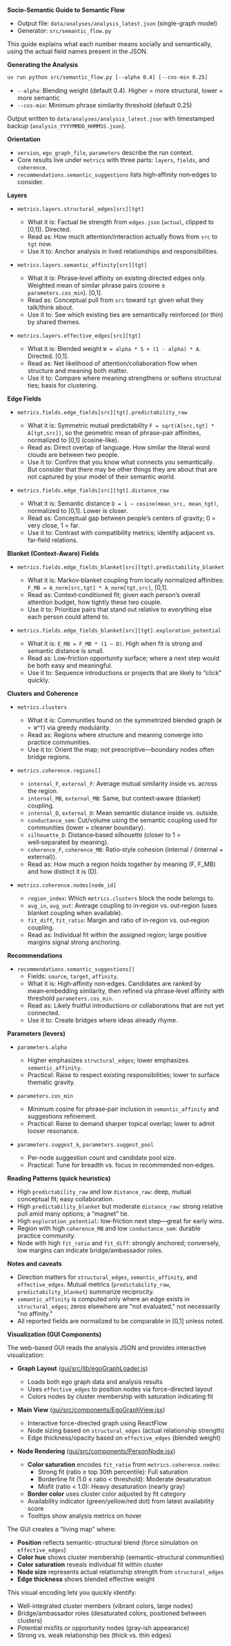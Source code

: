 **Socio‑Semantic Guide to Semantic Flow**
- Output file: `data/analyses/analysis_latest.json` (single-graph model)
- Generator: `src/semantic_flow.py`

This guide explains what each number means socially and semantically, using the actual field names present in the JSON.

**Generating the Analysis**
```bash
uv run python src/semantic_flow.py [--alpha 0.4] [--cos-min 0.25]
```
- `--alpha`: Blending weight (default 0.4). Higher = more structural, lower = more semantic
- `--cos-min`: Minimum phrase similarity threshold (default 0.25)

Output written to `data/analyses/analysis_latest.json` with timestamped backup (`analysis_YYYYMMDD_HHMMSS.json`).

**Orientation**
- `version`, `ego_graph_file`, `parameters` describe the run context.
- Core results live under `metrics` with three parts: `layers`, `fields`, and `coherence`.
- `recommendations.semantic_suggestions` lists high‑affinity non‑edges to consider.

**Layers**
- `metrics.layers.structural_edges[src][tgt]`
  - What it is: Factual tie strength from `edges.json` (`actual`, clipped to [0,1]). Directed.
  - Read as: How much attention/interaction actually flows from `src` to `tgt` now.
  - Use it to: Anchor analysis in lived relationships and responsibilities.

- `metrics.layers.semantic_affinity[src][tgt]`
  - What it is: Phrase‑level affinity on existing directed edges only. Weighted mean of similar phrase pairs (cosine ≥ `parameters.cos_min`). [0,1].
  - Read as: Conceptual pull from `src` toward `tgt` given what they talk/think about.
  - Use it to: See which existing ties are semantically reinforced (or thin) by shared themes.

- `metrics.layers.effective_edges[src][tgt]`
  - What it is: Blended weight `W = alpha * S + (1 - alpha) * A`. Directed. [0,1].
  - Read as: Net likelihood of attention/collaboration flow when structure and meaning both matter.
  - Use it to: Compare where meaning strengthens or softens structural ties; basis for clustering.

**Edge Fields**
- `metrics.fields.edge_fields[src][tgt].predictability_raw`
  - What it is: Symmetric mutual predictability `F = sqrt(A[src,tgt] * A[tgt,src])`, so the geometric mean of phrase-pair affinities, normalized to [0,1] (cosine-like).
  - Read as: Direct overlap of language. How similar the literal word clouds are between two people.
  - Use it to: Confirm that you know what connects you semantically. But consider that there may be other things they are about that are not captured by your model of their semantic world.

- `metrics.fields.edge_fields[src][tgt].distance_raw`
  - What it is: Semantic distance `D = 1 − cosine(mean_src, mean_tgt)`, normalized to [0,1]. Lower is closer.
  - Read as: Conceptual gap between people’s centers of gravity; 0 = very close, 1 = far.
  - Use it to: Contrast with compatibility metrics; identify adjacent vs. far‑field relations.

**Blanket (Context‑Aware) Fields**
- `metrics.fields.edge_fields_blanket[src][tgt].predictability_blanket`
  - What it is: Markov‑blanket coupling from locally normalized affinities: `F_MB = A_norm[src,tgt] * A_norm[tgt,src]`, [0,1].
  - Read as: Context‑conditioned fit; given each person’s overall attention budget, how tightly these two couple.
  - Use it to: Prioritize pairs that stand out relative to everything else each person could attend to.

- `metrics.fields.edge_fields_blanket[src][tgt].exploration_potential`
  - What it is: `E_MB = F_MB * (1 − D)`. High when fit is strong and semantic distance is small.
  - Read as: Low‑friction opportunity surface; where a next step would be both easy and meaningful.
  - Use it to: Sequence introductions or projects that are likely to “click” quickly.

**Clusters and Coherence**
- `metrics.clusters`
  - What it is: Communities found on the symmetrized blended graph (`W + W^T`) via greedy modularity.
  - Read as: Regions where structure and meaning converge into practice communities.
  - Use it to: Orient the map; not prescriptive—boundary nodes often bridge regions.

- `metrics.coherence.regions[]`
  - `internal_F`, `external_F`: Average mutual similarity inside vs. across the region.
  - `internal_MB`, `external_MB`: Same, but context‑aware (blanket) coupling.
  - `internal_D`, `external_D`: Mean semantic distance inside vs. outside.
  - `conductance_sem`: Cut/volume using the semantic coupling used for communities (lower = cleaner boundary).
  - `silhouette_D`: Distance‑based silhouette (closer to 1 = well‑separated by meaning).
  - `coherence_F`, `coherence_MB`: Ratio‑style cohesion (internal / (internal + external)).
  - Read as: How much a region holds together by meaning (F, F_MB) and how distinct it is (D).

- `metrics.coherence.nodes[node_id]`
  - `region_index`: Which `metrics.clusters` block the node belongs to.
  - `avg_in`, `avg_out`: Average coupling to in‑region vs. out‑region (uses blanket coupling when available).
  - `fit_diff`, `fit_ratio`: Margin and ratio of in‑region vs. out‑region coupling.
  - Read as: Individual fit within the assigned region; large positive margins signal strong anchoring.

**Recommendations**
- `recommendations.semantic_suggestions[]`
  - Fields: `source`, `target`, `affinity`.
  - What it is: High‑affinity non‑edges. Candidates are ranked by mean‑embedding similarity, then refined via phrase‑level affinity with threshold `parameters.cos_min`.
  - Read as: Likely fruitful introductions or collaborations that are not yet connected.
  - Use it to: Create bridges where ideas already rhyme.

**Parameters (levers)**
- `parameters.alpha`
  - Higher emphasizes `structural_edges`; lower emphasizes `semantic_affinity`.
  - Practical: Raise to respect existing responsibilities; lower to surface thematic gravity.

- `parameters.cos_min`
  - Minimum cosine for phrase‑pair inclusion in `semantic_affinity` and suggestions refinement.
  - Practical: Raise to demand sharper topical overlap; lower to admit looser resonance.

- `parameters.suggest_k`, `parameters.suggest_pool`
  - Per‑node suggestion count and candidate pool size.
  - Practical: Tune for breadth vs. focus in recommended non‑edges.

**Reading Patterns (quick heuristics)**
- High `predictability_raw` and low `distance_raw`: deep, mutual conceptual fit; easy collaboration.
- High `predictability_blanket` but moderate `distance_raw`: strong relative pull amid many options; a “magnet” tie.
- High `exploration_potential`: low‑friction next step—great for early wins.
- Region with high `coherence_MB` and low `conductance_sem`: durable practice community.
- Node with high `fit_ratio` and `fit_diff`: strongly anchored; conversely, low margins can indicate bridge/ambassador roles.

**Notes and caveats**
- Direction matters for `structural_edges`, `semantic_affinity`, and `effective_edges`. Mutual metrics (`predictability_raw`, `predictability_blanket`) summarize reciprocity.
- `semantic_affinity` is computed only where an edge exists in `structural_edges`; zeros elsewhere are "not evaluated," not necessarily "no affinity."
- All reported fields are normalized to be comparable in [0,1] unless noted.

**Visualization (GUI Components)**

The web-based GUI reads the analysis JSON and provides interactive visualization:

- **Graph Layout** ([gui/src/lib/egoGraphLoader.js](../gui/src/lib/egoGraphLoader.js))
  - Loads both ego graph data and analysis results
  - Uses `effective_edges` to position nodes via force-directed layout
  - Colors nodes by cluster membership with saturation indicating fit

- **Main View** ([gui/src/components/EgoGraphView.jsx](../gui/src/components/EgoGraphView.jsx))
  - Interactive force-directed graph using ReactFlow
  - Node sizing based on `structural_edges` (actual relationship strength)
  - Edge thickness/opacity based on `effective_edges` (blended weight)

- **Node Rendering** ([gui/src/components/PersonNode.jsx](../gui/src/components/PersonNode.jsx))
  - **Color saturation** encodes `fit_ratio` from `metrics.coherence.nodes`:
    - Strong fit (ratio ≥ top 30th percentile): Full saturation
    - Borderline fit (1.0 ≤ ratio < threshold): Moderate desaturation
    - Misfit (ratio < 1.0): Heavy desaturation (nearly gray)
  - **Border color** uses cluster color adjusted by fit category
  - Availability indicator (green/yellow/red dot) from latest availability score
  - Tooltips show analysis metrics on hover

The GUI creates a "living map" where:
- **Position** reflects semantic-structural blend (force simulation on `effective_edges`)
- **Color hue** shows cluster membership (semantic-structural communities)
- **Color saturation** reveals individual fit within cluster
- **Node size** represents actual relationship strength from `structural_edges`
- **Edge thickness** shows blended effective weight

This visual encoding lets you quickly identify:
- Well-integrated cluster members (vibrant colors, large nodes)
- Bridge/ambassador roles (desaturated colors, positioned between clusters)
- Potential misfits or opportunity nodes (gray-ish appearance)
- Strong vs. weak relationship ties (thick vs. thin edges)

